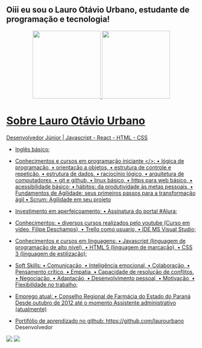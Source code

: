 ## Oiii eu sou o Lauro Otávio Urbano, estudante de programação e tecnologia!

<div align="center">
  <a href="https://github.com/laurourbano">
  <img height="180em" src="https://github-readme-stats.vercel.app/api?username=laurourbano&show_icons=true&theme=dracula&include_all_commits=true&count_private=true"/>
  <img height="180em" src="https://github-readme-stats.vercel.app/api/top-langs/?username=laurourbano&layout=compact&langs_count=7&theme=dracula"/>
</div>

  <div>
    <h1> 
    Sobre Lauro Otávio Urbano
    </h1>
    
Desenvolvedor Júnior | Javascript - React - HTML - CSS

- Inglês básico;

- Conhecimentos e cursos em programação iniciante </>:
 • lógica de programação,
 • orientação a objetos,
 • estrutura de controle e repetição,
 • estrutura de dados,
 • raciocínio lógico,
 • arquitetura de computadores,
 • git e github,
 • linux básico,
 • https para web básico,
 • acessibilidade básico;
 • hábitos: da produtividade às metas pessoais,
 • Fundamentos de Agilidade: seus primeiros passos para a transformação ágil
 • Scrum: Agilidade em seu projeto


- Investimento em aperfeicoamento:
 • Assinatura do portal #Alura;

- Conhecimentos:
 • diversos cursos realizados pelo youtube (Curso em vídeo, Filipe Deschamps),
 • Trello como usuario,
 • IDE MS Visual Studio;

- Conhecimentos e cursos em linguagens:
 • Javascript (linguagem de programação de alto nível),
 • HTML 5 (linguagem de marcação),
 • CSS 3 (linguagem de estilização);

- Soft Skills:
 • Comunicação,
 • Inteligência emocional,
 • Colaboração,
 • Pensamento crítico,
 • Empatia,
 • Capacidade de resolução de conflitos,
 • Negociação,
 • Adaptação,
 • Desenvolvimento pessoal,
 • Motivação,
 • Flexibilidade no trabalho;

- Emprego atual: 
 • Conselho Regional de Farmácia do Estado do Paraná
 Desde outubro de 2012 até o momento
 Assistente administrativo (atualmente)

- Portifólio de aprendizado no github: https://github.com/laurourbano Desenvolvedor
  </div>
  
  <div>
    <a href="https://instagram.com/lauro_otavio" target="_blank"><img src="https://img.shields.io/badge/-Instagram-%23E4405F?style=for-the-badge&logo=instagram&logoColor=white" target="_blank"></a>
    <a href="https://www.linkedin.com/in/admeadslauro" target="_blank"><img src="https://img.shields.io/badge/-LinkedIn-%230077B5?style=for-the-badge&logo=linkedin&logoColor=white" target="_blank"></a>
  </div>
